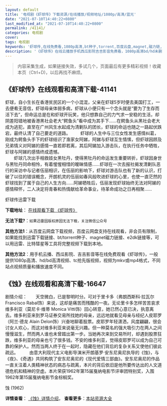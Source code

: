 ```yaml
---
layout: default
title: '电视剧《虾球传》下载资源/在线播放/视频地址/1080p/高清/蓝光'
date: "2021-07-10T14:40:22+0800"
last_modified_at: "2021-07-10T14:40:22+0800"
permalink: /41141/
categories: 电视剧
cover:
tags: 电视剧
keywords: '虾球传,在线免费看,1080p高清,bt种子,torrent,百度云盘,magnet,磁力链,迅雷下载资源'
description: '《虾球传》在线云播放手机西瓜影院吉吉影音免费看，1080p高清bd/hd未删减完整版和tc抢先枪版，mkv/mp4格式，附带bt/torrent种子、magnet/磁力链、百度云盘、网盘资源迅雷下载链接'
---
```


>内容采集生成，如果链接失效，多试几个，页面最后有更多精彩视频！收藏本页（Ctrl+D)，以后再找不麻烦。


## 《虾球传》在线观看和高清下载-41141

虾球，自小生长在香港贫民区的一个小混混，父亲在虾球5岁时便去美国打工，一去便肴无音信，虾球母亲体弱多病，虾球从小便只有一个念头就是&ldquo;要为了生存而活下去”，但命运总是在和虾球开玩笑，他只想靠自己的力气求一安稳的生活，却阴差阳错地被香港黑社会老大“鳄鱼头&rdquo;看中成为其手下&hellip;…在鳄鱼头从黑社会老大成为逃犯，直至在广州风生水起成为清剿队的团长，虾球的命运也随之一路起伏跌宕，最终认清了自己要走的道路。 　　虾球的人生中与三位女性发生感情纠葛，刚成为鳄鱼头手下的虾球结识了渔家女阿娣，阿娣与虾球互生情愫，但虾球因顾及兄弟情义对阿娣的感情一直若即若离，其后阿娣加入游击队，在执行任务中牺牲，虾球与阿娣的感情终成遗憾。<br />　　虾球几次出手相救妓女黑牡丹，使得黑牡丹的命运发生重要转折，虾球因身世与黑牡丹同命相怜，有着惺惺相惜的暧昧情感&hellip;…虾球在一次去报社揭发清剿队恶行的采访中与记者伍丽相识，在伍丽的影响下，虾球对游击队也有了新的认识，打破了以往的错误概念，开朗机灵的伍丽如春风般吹进虾球的心里，也使一直茫然的虾球找到了属于自己的人生方向……阿娣牺牲后，伍丽发现虾球始终无法对阿娣的感情释怀，二人决定将青春和热情献给革命事业，待革命成功之日再相聚……


虾球传迅雷下载

**下载地址**： [在线观看下载 《虾球传》](https://www.993dy.com//vod-detail-id-11175.html) 


**无法下载?**：`如果迅雷因版权原因无法下载，关注微信公众号 `

**其他方法1**：从百度云网盘下载视频，百度云网盘支持在线观看，非会员有限制，如果能找到迅雷下载链接、bt/torrent种子、magnet磁力链接、e2dk链接等，可以用迅雷、比特彗星等工具将完整视频下载到本地。

**其他方法2**：用手机云播、西瓜影院、吉吉影音等在线免费观看《虾球传》，一般提供1080p高清、hd/bd高清视频、tc抢先版视频，视频为mkv或mp4格式，不同站点视频质量和播放速度不同。


## 《蚀》在线观看和高清下载-16647

剧情介绍：　　天空微白，已是黎明时分。可对于里卡多（弗朗西斯科·拉瓦尔 Francisco Rabal饰）来说，这却是痛苦而残酷的一夜。无论里卡多怎样苦苦哀求维多利亚（莫尼卡·维蒂 Monica Vitti饰）回心转意，她已然心意已决，执意离去。维多利亚来到罗马证券交易所找她的母亲，远远地就看见母亲与经纪人皮耶罗（阿兰·德龙 Alain Delon饰）兴奋地聊着股票。皮耶罗年轻潇洒，风度翩翩，很会讨女人欢心，而这对维多利亚来说毫无兴趣。但一种莫名的强大吸引力在两人之间慢慢滋生，然而两人谁也未曾踏出第一步。当她再次来到交易所时，却遇到股票狂跌，维多利亚的母亲也亏了很多钱。不安的维多利亚，觉得皮耶罗可以成为自己可靠的保护人。然而当两人终于在一起时，隐藏在他们背后的复杂关系又使他们彼此疏远。    　　由意大利现代主义电影导演米开朗基罗·安东尼奥尼执导的《蚀》，与《夜》、《奇遇》共同构筑了安东尼奥尼的《现代爱情三部曲》。安东尼奥尼的作品一直关注着人类精神状态的病态与疏离，本片的背后依旧是他所要传达出的人文道德危机和精神的空虚。本片荣获1962年第15届戛纳电影节评审团特别奖，入围1962年第15届戛纳电影节金棕榈奖。


蚀 (1962)

**详情查看**： [《蚀》详情介绍](/movie/16647/)， **查看更多**：[本站资源大全](/movie/t/all/)

